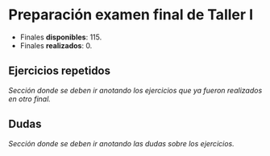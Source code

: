 # Preparación examen final de Taller I

- Finales **disponibles**: 115.
- Finales **realizados**: 0.

## Ejercicios repetidos
*Sección donde se deben ir anotando los ejercicios que ya fueron realizados en otro final.*

## Dudas
*Sección donde se deben ir anotando las dudas sobre los ejercicios.*
